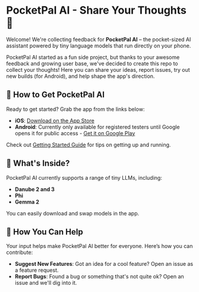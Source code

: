 # PocketPal AI - Share Your Thoughts 🚀

Welcome! We're collecting feedback for **PocketPal AI** – the pocket-sized AI assistant powered by tiny language models that run directly on your phone.

PocketPal AI started as a fun side project, but thanks to your awesome feedback and growing user base, we've decided to create this repo to collect your thoughts! 
Here you can share your ideas, report issues, try out new builds (for Android), and help shape the app's direction.

## 📲 How to Get PocketPal AI

Ready to get started? Grab the app from the links below:

- **iOS**: [Download on the App Store](https://apps.apple.com/us/app/pocketpal-ai/id6502579498)
- **Android**: Currently only available for registered testers until Google opens it for public access - [Get it on Google Play ](https://play.google.com/store/apps/details?id=com.pocketpalai)

Check out [Getting Started Guide](docs/getting_started.md) for tips on getting up and running.

## 🧠 What's Inside?

PocketPal AI currently supports a range of tiny LLMs, including:

- **Danube 2 and 3**
- **Phi**
- **Gemma 2**

You can easily download and swap models in the app.

## 🌟 How You Can Help

Your input helps make PocketPal AI better for everyone. Here’s how you can contribute:

- **Suggest New Features**: Got an idea for a cool feature? Open an issue as a feature request.
- **Report Bugs**: Found a bug or something that's not quite ok? Open an issue and we'll dig into it.
